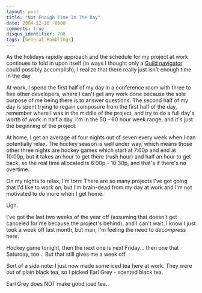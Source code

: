 ```yaml
---
layout: post
title: "Not Enough Time In The Day"
date: 2004-12-10 -0800
comments: true
disqus_identifier: 708
tags: [General Ramblings]
---
```

As the holidays rapidly approach and the schedule for my project at work
continues to fold in upon itself (in ways I thought only a [Guild
navigator](http://en.wikipedia.org/wiki/Guild_navigator) could possibly
accomplish), I realize that there really just isn't enough time in the
day.

 At work, I spend the first half of my day in a conference room with
three to five other developers, where I can't get any work done because
the sole purpose of me being there is to answer questions. The second
half of my day is spent trying to regain composure from the first half
of the day, remember where I was in the middle of the project, and try
to do a full day's worth of work in half a day. I'm in the 50 - 60 hour
week range, and it's just the beginning of the project.

 At home, I get an average of four nights out of seven every week when I
can potentially relax. The hockey season is well under way, which means
those other three nights are hockey games which start at 7:00p and end
at 10:00p, but it takes an hour to get there (rush hour) and half an
hour to get back, so the real time allocated is 6:00p - 10:30p, and
that's if there's no overtime.

 On my nights to relax, I'm torn: There are so many projects I've got
going that I'd like to work on, but I'm brain-dead from my day at work
and I'm not motivated to do more when I get home.

 Ugh.

 I've got the last two weeks of the year off (assuming that doesn't get
canceled for me because the project's behind), and I can't wait. I know
I just took a week off last month, but man, I'm feeling the need to
*decompress* here.

 Hockey game tonight, then the next one is next Friday... then one that
Saturday, too... But that still gives me a week off.

 Sort of a side note: I just now made some iced tea here at work. They
were out of plain black tea, so I picked Earl Grey - scented black tea.

 Earl Grey does NOT make good iced tea.
